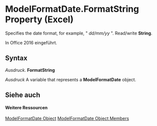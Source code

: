 
# ModelFormatDate.FormatString Property (Excel)

Specifies the date format, for example, " _dd/mm/yy_ ". Read/write **String**.

In Office 2016 eingeführt.

## Syntax

 _Ausdruck_. **FormatString**

 _Ausdruck_ A variable that represents a **ModelFormatDate** object.


## Siehe auch


#### Weitere Ressourcen


[ModelFormatDate Object](fe0be1f5-bd51-11cf-f0ba-f7c1ff228ecd.md)
[ModelFormatDate Object Members](http://msdn.microsoft.com/library/ca0b5cc3-4396-84f3-add3-7581a84690a6%28Office.15%29.aspx)